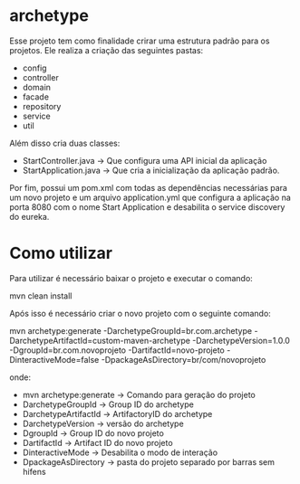 # archetype

Esse projeto tem como finalidade crirar uma estrutura padrão para os projetos.
Ele realiza a criação das seguintes pastas:

- config
- controller
- domain
- facade
- repository
- service
- util

Além disso cria duas classes:

- StartController.java  -> Que configura uma API inicial da aplicação
- StartApplication.java -> Que cria a inicialização da aplicação padrão.

Por fim, possui um pom.xml com todas as dependências necessárias para um novo projeto 
e um arquivo application.yml que configura a aplicação na porta 8080 com o nome Start Application e desabilita o service discovery do eureka.

# Como utilizar

Para utilizar é necessário baixar o projeto e executar o comando:

mvn clean install

Após isso é necessário criar o novo projeto com o seguinte comando:

mvn archetype:generate -DarchetypeGroupId=br.com.archetype -DarchetypeArtifactId=custom-maven-archetype -DarchetypeVersion=1.0.0 -DgroupId=br.com.novoprojeto -DartifactId=novo-projeto -DinteractiveMode=false -DpackageAsDirectory=br/com/novoprojeto

onde:

- mvn archetype:generate -> Comando para geração do projeto
- DarchetypeGroupId      -> Group ID do archetype
- DarchetypeArtifactId   -> ArtifactoryID do archetype
- DarchetypeVersion      -> versão do archetype
- DgroupId               -> Group ID do novo projeto
- DartifactId            -> Artifact ID do novo projeto
- DinteractiveMode       -> Desabilita o modo de interação
- DpackageAsDirectory    -> pasta do projeto separado por barras sem hifens

